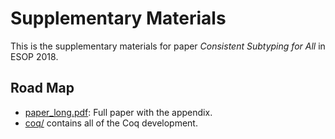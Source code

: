 # Supplementary Materials

This is the supplementary materials for paper *Consistent Subtyping for All* in ESOP 2018.

## Road Map

+ [paper_long.pdf](./paper_long.pdf): Full paper with the appendix.
+ [coq/](./coq) contains all of the Coq development.
